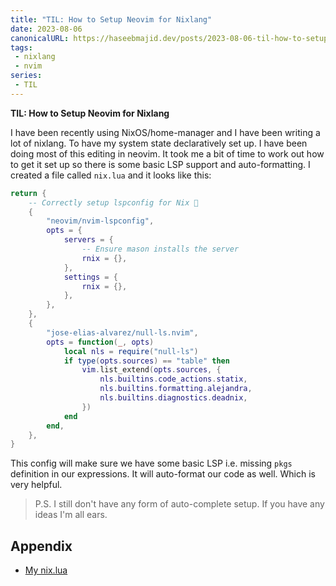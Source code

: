 ```yaml
---
title: "TIL: How to Setup Neovim for Nixlang"
date: 2023-08-06
canonicalURL: https://haseebmajid.dev/posts/2023-08-06-til-how-to-setup-neovim-for-nixlang
tags:
 - nixlang
 - nvim
series:
 - TIL
---
```


**TIL: How to Setup Neovim for Nixlang**

I have been recently using NixOS/home-manager and I have been writing a lot of nixlang. To have my system state
declaratively set up. I have been doing most of this editing in neovim. It took me a bit of time to work out how to get
it set up so there is some basic LSP support and auto-formatting. I created a file called `nix.lua` and it looks like this:

```lua
return {
	-- Correctly setup lspconfig for Nix 🚀
	{
		"neovim/nvim-lspconfig",
		opts = {
			servers = {
				-- Ensure mason installs the server
				rnix = {},
			},
			settings = {
				rnix = {},
			},
		},
	},
	{
		"jose-elias-alvarez/null-ls.nvim",
		opts = function(_, opts)
			local nls = require("null-ls")
			if type(opts.sources) == "table" then
				vim.list_extend(opts.sources, {
					nls.builtins.code_actions.statix,
					nls.builtins.formatting.alejandra,
					nls.builtins.diagnostics.deadnix,
				})
			end
		end,
	},
}
```

This config will make sure we have some basic LSP i.e. missing `pkgs` definition in our expressions. It will 
auto-format our code as well. Which is very helpful.


> P.S. I still don't have any form of auto-complete setup. If you have any ideas I'm all ears.

## Appendix

- [My nix.lua](https://gitlab.com/hmajid2301/dotfiles/-/blob/618ea7283587c19b76e860a7a7fd20c0c1ba53e2/home-manager/editors/nvim/config/lua/plugins/nix.lua)

